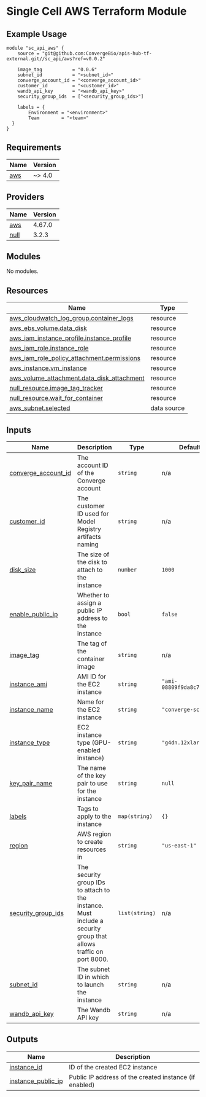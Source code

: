 # Single Cell AWS Terraform Module

## Example Usage

```hcl
module "sc_api_aws" {
    source = "git@github.com:ConvergeBio/apis-hub-tf-external.git//sc_api/aws?ref=v0.0.2"
    
    image_tag           = "0.0.6"
    subnet_id           = "<subnet_id>"
    converge_account_id = "<converge_account_id>"
    customer_id         = "<customer_id>"
    wandb_api_key       = "<wandb_api_key>"
    security_group_ids  = ["<security_group_ids>"]

    labels = {
        Environment = "<environment>"
        Team        = "<team>" 
  }
}
```

## Requirements

| Name | Version |
|------|---------|
| <a name="requirement_aws"></a> [aws](#requirement\_aws) | ~> 4.0 |

## Providers

| Name | Version |
|------|---------|
| <a name="provider_aws"></a> [aws](#provider\_aws) | 4.67.0 |
| <a name="provider_null"></a> [null](#provider\_null) | 3.2.3 |

## Modules

No modules.

## Resources

| Name | Type |
|------|------|
| [aws_cloudwatch_log_group.container_logs](https://registry.terraform.io/providers/hashicorp/aws/latest/docs/resources/cloudwatch_log_group) | resource |
| [aws_ebs_volume.data_disk](https://registry.terraform.io/providers/hashicorp/aws/latest/docs/resources/ebs_volume) | resource |
| [aws_iam_instance_profile.instance_profile](https://registry.terraform.io/providers/hashicorp/aws/latest/docs/resources/iam_instance_profile) | resource |
| [aws_iam_role.instance_role](https://registry.terraform.io/providers/hashicorp/aws/latest/docs/resources/iam_role) | resource |
| [aws_iam_role_policy_attachment.permissions](https://registry.terraform.io/providers/hashicorp/aws/latest/docs/resources/iam_role_policy_attachment) | resource |
| [aws_instance.vm_instance](https://registry.terraform.io/providers/hashicorp/aws/latest/docs/resources/instance) | resource |
| [aws_volume_attachment.data_disk_attachment](https://registry.terraform.io/providers/hashicorp/aws/latest/docs/resources/volume_attachment) | resource |
| [null_resource.image_tag_tracker](https://registry.terraform.io/providers/hashicorp/null/latest/docs/resources/resource) | resource |
| [null_resource.wait_for_container](https://registry.terraform.io/providers/hashicorp/null/latest/docs/resources/resource) | resource |
| [aws_subnet.selected](https://registry.terraform.io/providers/hashicorp/aws/latest/docs/data-sources/subnet) | data source |

## Inputs

| Name | Description | Type | Default | Required |
|------|-------------|------|---------|:--------:|
| <a name="input_converge_account_id"></a> [converge\_account\_id](#input\_converge\_account\_id) | The account ID of the Converge account | `string` | n/a | yes |
| <a name="input_customer_id"></a> [customer\_id](#input\_customer\_id) | The customer ID used for Model Registry artifacts naming | `string` | n/a | yes |
| <a name="input_disk_size"></a> [disk\_size](#input\_disk\_size) | The size of the disk to attach to the instance | `number` | `1000` | no |
| <a name="input_enable_public_ip"></a> [enable\_public\_ip](#input\_enable\_public\_ip) | Whether to assign a public IP address to the instance | `bool` | `false` | no |
| <a name="input_image_tag"></a> [image\_tag](#input\_image\_tag) | The tag of the container image | `string` | n/a | yes |
| <a name="input_instance_ami"></a> [instance\_ami](#input\_instance\_ami) | AMI ID for the EC2 instance | `string` | `"ami-08809f9da8c76a5ae"` | no |
| <a name="input_instance_name"></a> [instance\_name](#input\_instance\_name) | Name for the EC2 instance | `string` | `"converge-sc-vm"` | no |
| <a name="input_instance_type"></a> [instance\_type](#input\_instance\_type) | EC2 instance type (GPU-enabled instance) | `string` | `"g4dn.12xlarge"` | no |
| <a name="input_key_pair_name"></a> [key\_pair\_name](#input\_key\_pair\_name) | The name of the key pair to use for the instance | `string` | `null` | no |
| <a name="input_labels"></a> [labels](#input\_labels) | Tags to apply to the instance | `map(string)` | `{}` | no |
| <a name="input_region"></a> [region](#input\_region) | AWS region to create resources in | `string` | `"us-east-1"` | no |
| <a name="input_security_group_ids"></a> [security\_group\_ids](#input\_security\_group\_ids) | The security group IDs to attach to the instance. Must include a security group that allows traffic on port 8000. | `list(string)` | n/a | yes |
| <a name="input_subnet_id"></a> [subnet\_id](#input\_subnet\_id) | The subnet ID in which to launch the instance | `string` | n/a | yes |
| <a name="input_wandb_api_key"></a> [wandb\_api\_key](#input\_wandb\_api\_key) | The Wandb API key | `string` | n/a | yes |

## Outputs

| Name | Description |
|------|-------------|
| <a name="output_instance_id"></a> [instance\_id](#output\_instance\_id) | ID of the created EC2 instance |
| <a name="output_instance_public_ip"></a> [instance\_public\_ip](#output\_instance\_public\_ip) | Public IP address of the created instance (if enabled) |
